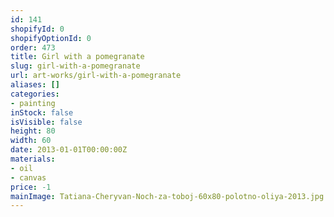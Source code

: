 ```yaml
---
id: 141
shopifyId: 0
shopifyOptionId: 0
order: 473
title: Girl with a pomegranate
slug: girl-with-a-pomegranate
url: art-works/girl-with-a-pomegranate
aliases: []
categories:
- painting
inStock: false
isVisible: false
height: 80
width: 60
date: 2013-01-01T00:00:00Z
materials:
- oil
- canvas
price: -1
mainImage: Tatiana-Cheryvan-Noch-za-toboj-60x80-polotno-oliya-2013.jpg
---
```

